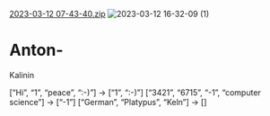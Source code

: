 [2023-03-12 07-43-40.zip](https://github.com/Unordinary98/Anton-kalinin/files/10950979/2023-03-12.07-43-40.zip)
![2023-03-12 16-32-09 (1)](https://user-images.githubusercontent.com/124304167/224548152-ab9f1765-6205-4fa3-aab5-a527a0ef8aba.jpeg)
# Anton-
Kalinin 


[“Hi”, “1”, “peace”, “:-)”] → [“1”, “:-)”]
[“3421”, “6715”, “-1”, “computer science”] → [“-1”]
[“German”, “Platypus”, “Keln”] → []
